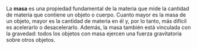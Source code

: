 La **masa** es una propiedad fundamental de la materia que mide la cantidad de materia que contiene un objeto o cuerpo. Cuanto mayor es la masa de un objeto, mayor es la cantidad de materia en él y, por lo tanto, más difícil es acelerarlo o desacelerarlo. Además, la masa también está vinculada con la gravedad: todos los objetos con masa ejercen una fuerza gravitatoria sobre otros objetos.